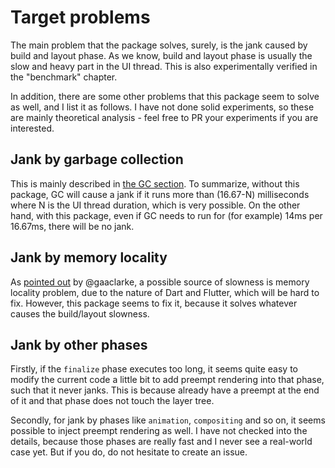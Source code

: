 # Target problems

The main problem that the package solves, surely, is the jank caused by build and layout phase. As we know, build and layout phase is usually the slow and heavy part in the UI thread. This is also experimentally verified in the "benchmark" chapter.

In addition, there are some other problems that this package seem to solve as well, and I list it as follows. I have not done solid experiments, so these are mainly theoretical analysis - feel free to PR your experiments if you are interested.

## Jank by garbage collection

This is mainly described in [the GC section](infra/gc/between-frame). To summarize, without this package, GC will cause a jank if it runs more than (16.67-N) milliseconds where N is the UI thread duration, which is very possible. On the other hand, with this package, even if GC needs to run for (for example) 14ms per 16.67ms, there will be no jank.

## Jank by memory locality

As [pointed out](https://discord.com/channels/608014603317936148/608021234516754444/1022296432738320454) by @gaaclarke, a possible source of slowness is memory locality problem, due to the nature of Dart and Flutter, which will be hard to fix. However, this package seems to fix it, because it solves whatever causes the build/layout slowness.

## Jank by other phases

Firstly, if the `finalize` phase executes too long, it seems quite easy to modify the current code a little bit to add preempt rendering into that phase, such that it never janks. This is because already have a preempt at the end of it and that phase does not touch the layer tree.

Secondly, for jank by phases like `animation`, `compositing` and so on, it seems possible to inject preempt rendering as well. I have not checked into the details, because those phases are really fast and I never see a real-world case yet. But if you do, do not hesitate to create an issue.